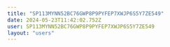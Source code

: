 ```yaml
---
title: "SP113MYNN52BC76GWP8P9PYFEP7XWJP6S5Y7ZE549"
date: 2024-05-23T11:42:02.752Z
user: SP113MYNN52BC76GWP8P9PYFEP7XWJP6S5Y7ZE549
layout: "users"
---
```

    